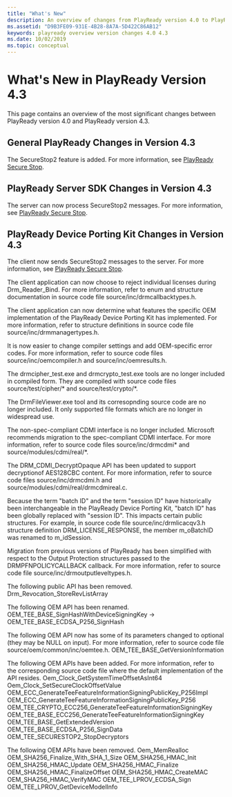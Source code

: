 ```yaml
---
title: "What's New"
description: An overview of changes from PlayReady version 4.0 to PlayReady version 4.3
ms.assetid: "D9B3FE09-931E-4B28-8A7A-5D422C86AB12"
keywords: playready overview version changes 4.0 4.3
ms.date: 10/02/2019
ms.topic: conceptual
---
```


# What's New in PlayReady Version 4.3

This page contains an overview of the most significant changes between PlayReady version 4.0 and PlayReady version 4.3.



## General PlayReady Changes in Version 4.3

The SecureStop2 feature is added. For more information, see [PlayReady Secure Stop](../../Features/secure-stop-pk.md).



## PlayReady Server SDK Changes in Version 4.3

The server can now process SecureStop2 messages. For more information, see [PlayReady Secure Stop](../../Features/secure-stop-pk.md).



## PlayReady Device Porting Kit Changes in Version 4.3

The client now sends SecureStop2 messages to the server. For more information, see [PlayReady Secure Stop](../../Features/secure-stop-pk.md).

The client application can now choose to reject individual licenses during Drm_Reader_Bind. For more information, refer to enum and structure documentation in source code file source/inc/drmcallbacktypes.h.

The client application can now determine what features the specific OEM implementation of the PlayReady Device Porting Kit has implemented. For more information, refer to structure definitions in source code file source/inc/drmmanagertypes.h.

It is now easier to change compiler settings and add OEM-specific error codes. For more information, refer to source code files source/inc/oemcompiler.h and source/inc/oemresults.h.

The drmcipher_test.exe and drmcrypto_test.exe tools are no longer included in compiled form. They are compiled with source code files source/test/cipher/* and source/test/crypto/*.

The DrmFileViewer.exe tool and its corresopnding source code are no longer included. It only supported file formats which are no longer in widespread use.

The non-spec-compliant CDMI interface is no longer included. Microsoft recommends migration to the spec-compliant CDMI interface. For more information, refer to source code files source/inc/drmcdmi* and source/modules/cdmi/real/*.

The DRM_CDMI_DecryptOpaque API has been updated to support decryptionof AES128CBC content. For more information, refer to source code files source/inc/drmcdmi.h and source/modules/cdmi/real/drmcdmireal.c.

Because the term "batch ID" and the term "session ID" have historically been interchangeable in the PlayReady Device Porting Kit, "batch ID" has been globally replaced with "session ID". This impacts certain public structures. For example, in source code file source/inc/drmlicacqv3.h structure definition DRM_LICENSE_RESPONSE, the member m_oBatchID was renamed to m_idSession.

Migration from previous versions of PlayReady has been simplified with respect to the Output Protection structures passed to the DRMPFNPOLICYCALLBACK callback. For more information, refer to source code file source/inc/drmoutputleveltypes.h.

The following public API has been removed.
    Drm_Revocation_StoreRevListArray

The following OEM API has been renamed.
    OEM_TEE_BASE_SignHashWithDeviceSigningKey -> OEM_TEE_BASE_ECDSA_P256_SignHash

The following OEM API now has some of its parameters changed to optional (they may be NULL on input). For more information, refer to source code file source/oem/common/inc/oemtee.h.
    OEM_TEE_BASE_GetVersionInformation

The following OEM APIs have been added. For more information, refer to the corresponding source code file where the default implementation of the API resides.
    Oem_Clock_GetSystemTimeOffsetAsInt64
    Oem_Clock_SetSecureClockOffsetValue
    OEM_ECC_GenerateTeeFeatureInformationSigningPublicKey_P256Impl
    OEM_ECC_GenerateTeeFeatureInformationSigningPublicKey_P256
    OEM_TEE_CRYPTO_ECC256_GenerateTeeFeatureInformationSigningKey
    OEM_TEE_BASE_ECC256_GenerateTeeFeatureInformationSigningKey
    OEM_TEE_BASE_GetExtendedVersion
    OEM_TEE_BASE_ECDSA_P256_SignData
    OEM_TEE_SECURESTOP2_StopDecryptors

The following OEM APIs have been removed.
    Oem_MemRealloc
    OEM_SHA256_Finalize_With_SHA_1_Size
    OEM_SHA256_HMAC_Init
    OEM_SHA256_HMAC_Update
    OEM_SHA256_HMAC_Finalize
    OEM_SHA256_HMAC_FinalizeOffset
    OEM_SHA256_HMAC_CreateMAC
    OEM_SHA256_HMAC_VerifyMAC
    OEM_TEE_LPROV_ECDSA_Sign
    OEM_TEE_LPROV_GetDeviceModelInfo




